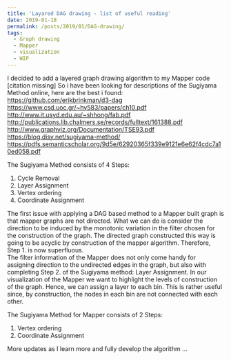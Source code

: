 ```yaml
---
title: 'Layared DAG drawing - list of useful reading'
date: 2019-01-18
permalink: /posts/2019/01/DAG-drawing/
tags:
  - Graph drawing
  - Mapper
  - visualization
  - WIP
---
```

I decided to add a layered graph drawing algorithm to my Mapper code [citation missing]
So i have been looking for descriptions of the Sugiyama Method online, here are the best i found:  
  <https://github.com/erikbrinkman/d3-dag>  
  <https://www.csd.uoc.gr/~hy583/papers/ch10.pdf>  
  <http://www.it.usyd.edu.au/~shhong/fab.pdf>  
  <http://publications.lib.chalmers.se/records/fulltext/161388.pdf>  
  <http://www.graphviz.org/Documentation/TSE93.pdf>  
  <https://blog.disy.net/sugiyama-method/>  
  <https://pdfs.semanticscholar.org/9d5e/62920365f339e9121e6e62f4cdc7a10ed058.pdf>  

The Sugiyama Method consists of 4 Steps:
1. Cycle Removal
2. Layer Assignment
3. Vertex ordering
4. Coordinate Assignment

The first issue with applying a DAG based method to a Mapper built graph is that mapper graphs are not directed. What we can do is consider the direction to be induced by the monotonic variation in the filter chosen for the construction of the graph. The directed graph constructed this way is going to be acyclic by construction of the mapper algorithm. Therefore, Step 1. is now superfluous.   
The filter information of the Mapper does not only come handy for assigning direction to the undirected edges in the graph, but also with completing Step 2. of the Sugiyama method: Layer Assignment. In our visualization of the Mapper we want to highlight the levels of construction of the graph. Hence, we can assign a layer to each bin. This is rather useful since, by construction, the nodes in each bin are not connected with each other.  

The Sugiyama Method for Mapper consists of 2 Steps:
1. Vertex ordering
2. Coordinate Assignment

More updates as I learn more and fully develop the algorithm ... 
